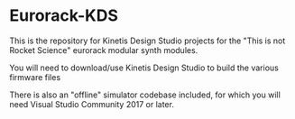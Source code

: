 # Eurorack-KDS

This is the repository for Kinetis Design Studio projects for the "This is not Rocket Science" eurorack modular synth modules.

You will need to download/use Kinetis Design Studio to build the various firmware files

There is also an "offline" simulator codebase included, for which you will need Visual Studio Community 2017 or later. 
